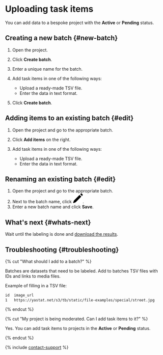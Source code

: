 # Uploading task items

You can add data to a bespoke project with the **Active** or **Pending** status.

## Creating a new batch {#new-batch}

1. Open the project.
1. Click **Create batch**.
1. Enter a unique name for the batch.
1. Add task items in one of the following ways:

    - Upload a ready-made TSV file.
    - Enter the data in text format.

1. Click **Create batch**.

## Adding items to an existing batch {#edit}

1. Open the project and go to the appropriate batch.
1. Click **Add items** on the right.
1. Add task items in one of the following ways:

    - Upload a ready-made TSV file.
    - Enter the data in text format.

## Renaming an existing batch {#edit}

1. Open the project and go to the appropriate batch.
1. Next to the batch name, click ![Rename](../_images/edit.svg).
1. Enter a new batch name and click **Save**.

## What's next {#whats-next}

Wait until the labeling is done and [download the results](download-results.md).

## Troubleshooting {#troubleshooting}

{% cut "What should I add to a batch?" %}

Batches are datasets that need to be labeled. Add to batches TSV files with IDs and links to media files.

Example of filling in a TSV file:

```
id  image_url
1   https://yastat.net/s3/tb/static/file-examples/special/street.jpg
```

{% endcut %}

{% cut "My project is being moderated. Can I add task items to it?" %}

Yes. You can add task items to projects in the **Active** or **Pending** status.

{% endcut %}

{% include [contact-support](../_includes/contact-support.md) %}